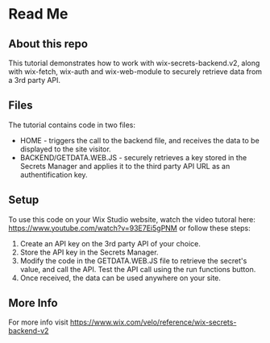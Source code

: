 # Read Me

## About this repo
This tutorial demonstrates how to work with wix-secrets-backend.v2, along with wix-fetch, wix-auth and wix-web-module to securely retrieve data from a 3rd party API.  

## Files
The tutorial contains code in two files: 
- HOME - triggers the call to the backend file, and receives the data to be displayed to the site visitor.
- BACKEND/GETDATA.WEB.JS - securely retrieves a key stored in the Secrets Manager and applies it to the third party API URL as an authentification key.

## Setup
To use this code on your Wix Studio website, watch the video tutoral here: https://www.youtube.com/watch?v=93E7Ei5gPNM 
or follow these steps:
1. Create an API key on the 3rd party API of your choice.
2. Store the API key in the Secrets Manager.
3. Modify the code in the GETDATA.WEB.JS file to retrieve the secret's value, and call the API. Test the API call using the run functions button. 
4. Once received, the data can be used anywhere on your site.

## More Info
For more info visit https://www.wix.com/velo/reference/wix-secrets-backend-v2


